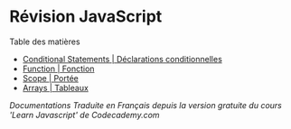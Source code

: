 # Révision JavaScript
Table des matières
- [Conditional Statements | Déclarations conditionnelles](https://github.com/Thoms-code/Javascript-Cheatsheet/wiki/Conditional-Statements-%7C-D%C3%A9clarations-conditionnelles)
- [Function | Fonction](https://github.com/Thoms-code/Javascript-Cheatsheet/wiki/Function-%7C-Fonction)
- [Scope | Portée](https://github.com/Thoms-code/Javascript-Cheatsheet/wiki/Scope-%7C-Port%C3%A9e)
- [Arrays | Tableaux](https://github.com/Thoms-code/Javascript-Cheatsheet/wiki/Arrays-%7C-Tableaux)



_Documentations Traduite en Français depuis la version gratuite du cours 'Learn Javascript' de Codecademy.com_

